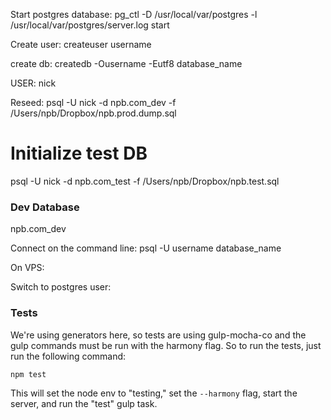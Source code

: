 Start postgres database:
pg_ctl -D /usr/local/var/postgres -l /usr/local/var/postgres/server.log start

Create user:
createuser username

create db:
createdb -Ousername -Eutf8 database_name

USER:
nick

Reseed:
psql -U nick -d npb.com_dev -f /Users/npb/Dropbox/npb.prod.dump.sql

Initialize test DB
====
psql -U nick -d npb.com_test -f /Users/npb/Dropbox/npb.test.sql

### Dev Database
npb.com_dev


Connect on the command line:
psql -U username database_name

On VPS:

Switch to postgres user:

### Tests
We're using generators here, so tests are using gulp-mocha-co and the gulp 
commands must be run with the harmony flag.  So to run the tests, just run 
the following command: 

`npm test`

This will set the node env to "testing," set the `--harmony` flag, start the 
server, and run the "test" gulp task.
